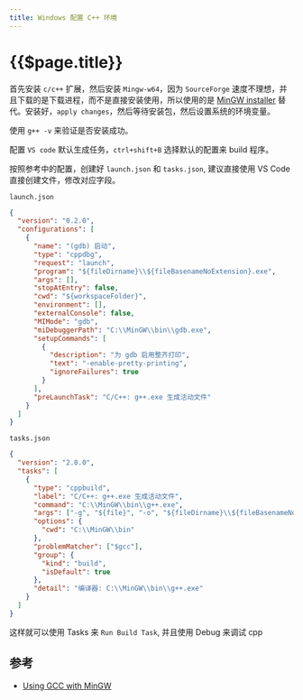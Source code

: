 ```yaml
---
title: Windows 配置 C++ 环境
---
```


# {{$page.title}}

首先安装 `c/c++` 扩展，然后安装 `Mingw-w64`，因为 `SourceForge` 速度不理想，并且下载的是下载进程，而不是直接安装使用，所以使用的是 [MinGW installer](https://osdn.net/projects/mingw/downloads/68260/mingw-get-setup.exe/) 替代。安装好，`apply changes`，然后等待安装包，然后设置系统的环境变量。

使用 `g++ -v` 来验证是否安装成功。

配置 `VS code` 默认生成任务，`ctrl+shift+B` 选择默认的配置来 build 程序。

按照参考中的配置，创建好 `launch.json` 和 `tasks.json`, 建议直接使用 VS Code 直接创建文件，修改对应字段。

`launch.json`

```json
{
  "version": "0.2.0",
  "configurations": [
    {
      "name": "(gdb) 启动",
      "type": "cppdbg",
      "request": "launch",
      "program": "${fileDirname}\\${fileBasenameNoExtension}.exe",
      "args": [],
      "stopAtEntry": false,
      "cwd": "${workspaceFolder}",
      "environment": [],
      "externalConsole": false,
      "MIMode": "gdb",
      "miDebuggerPath": "C:\\MinGW\\bin\\gdb.exe",
      "setupCommands": [
        {
          "description": "为 gdb 启用整齐打印",
          "text": "-enable-pretty-printing",
          "ignoreFailures": true
        }
      ],
      "preLaunchTask": "C/C++: g++.exe 生成活动文件"
    }
  ]
}
```

`tasks.json`

```json
{
  "version": "2.0.0",
  "tasks": [
    {
      "type": "cppbuild",
      "label": "C/C++: g++.exe 生成活动文件",
      "command": "C:\\MinGW\\bin\\g++.exe",
      "args": ["-g", "${file}", "-o", "${fileDirname}\\${fileBasenameNoExtension}.exe"],
      "options": {
        "cwd": "C:\\MinGW\\bin"
      },
      "problemMatcher": ["$gcc"],
      "group": {
        "kind": "build",
        "isDefault": true
      },
      "detail": "编译器: C:\\MinGW\\bin\\g++.exe"
    }
  ]
}
```

这样就可以使用 Tasks 来 `Run Build Task`, 并且使用 Debug 来调试 cpp

## 参考

- [Using GCC with MinGW](https://code.visualstudio.com/docs/cpp/config-mingw)
